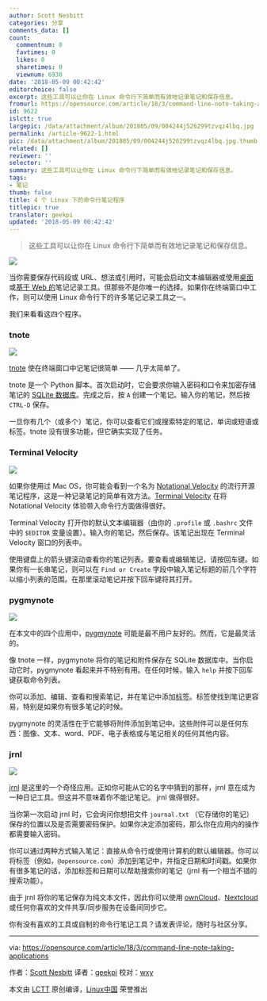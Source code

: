 ```yaml
---
author: Scott Nesbitt
categories: 分享
comments_data: []
count:
  commentnum: 0
  favtimes: 0
  likes: 0
  sharetimes: 0
  viewnum: 6930
date: '2018-05-09 00:42:42'
editorchoice: false
excerpt: 这些工具可以让你在 Linux 命令行下简单而有效地记录笔记和保存信息。
fromurl: https://opensource.com/article/18/3/command-line-note-taking-applications
id: 9622
islctt: true
largepic: /data/attachment/album/201805/09/004244j526299tzvqz4lbq.jpg
permalink: /article-9622-1.html
pic: /data/attachment/album/201805/09/004244j526299tzvqz4lbq.jpg.thumb.jpg
related: []
reviewer: ''
selector: ''
summary: 这些工具可以让你在 Linux 命令行下简单而有效地记录笔记和保存信息。
tags:
- 笔记
thumb: false
title: 4 个 Linux 下的命令行笔记程序
titlepic: true
translator: geekpi
updated: '2018-05-09 00:42:42'
---
```



> 
> 这些工具可以让你在 Linux 命令行下简单而有效地记录笔记和保存信息。
> 
> 
> 


![](/data/attachment/album/201805/09/004244j526299tzvqz4lbq.jpg)


当你需要保存代码段或 URL、想法或引用时，可能会启动文本编辑器或使用[桌面](https://opensource.com/life/16/9/4-desktop-note-taking-applications)或[基于 Web 的](https://opensource.com/alternatives/evernote)笔记记录工具。但那些不是你唯一的选择。如果你在终端窗口中工作，则可以使用 Linux 命令行下的许多笔记记录工具之一。


我们来看看这四个程序。


### tnote


![](/data/attachment/album/201805/09/004244rzyqa3rpph6m326o.png)


[tnote](https://github.com/tasdikrahman/tnote) 使在终端窗口中记笔记很简单 —— 几乎太简单了。


tnote 是一个 Python 脚本。首次启动时，它会要求你输入密码和口令来加密存储笔记的 [SQLite 数据库](http://en.wikipedia.org/wiki/SQLite)。完成之后，按 `A` 创建一个笔记。输入你的笔记，然后按 `CTRL-D` 保存。


一旦你有几个（或多个）笔记，你可以查看它们或搜索特定的笔记，单词或短语或标签。tnote 没有很多功能，但它确实实现了任务。


### Terminal Velocity


![](/data/attachment/album/201805/09/004244f7au13uz2r2hhr5w.png)


如果你使用过 Mac OS，你可能会看到一个名为 [Notational Velocity](http://notational.net/) 的流行开源笔记程序，这是一种记录笔记的简单有效方法。[Terminal Velocity](https://vhp.github.io/terminal_velocity/) 在将 Notational Velocity 体验带入命令行方面做得很好。


Terminal Velocity 打开你的默认文本编辑器（由你的 `.profile` 或 `.bashrc` 文件中的 `$EDITOR` 变量设置）。输入你的笔记，然后保存。该笔记出现在 Terminal Velocity 窗口的列表中。


使用键盘上的箭头键滚动查看你的笔记列表。要查看或编辑笔记，请按回车键。如果你有一长串笔记，则可以在 `Find or Create` 字段中输入笔记标题的前几个字符以缩小列表的范围。在那里滚动笔记并按下回车键将其打开。


### pygmynote


![](/data/attachment/album/201805/09/004245e3h7xau6h66fhr7d.png)


在本文中的四个应用中，[pygmynote](https://github.com/dmpop/pygmynote) 可能是最不用户友好的。然而，它是最灵活的。


像 tnote 一样，pygmynote 将你的笔记和附件保存在 SQLite 数据库中。当你启动它时，pygmynote 看起来并不特别有用。在任何时候，输入 `help` 并按下回车键获取命令列表。


你可以添加、编辑、查看和搜索笔记，并在笔记中添加[标签](https://en.wikipedia.org/wiki/Tag_(metadata))。标签使找到笔记更容易，特别是如果你有很多笔记的时候。


pygmynote 的灵活性在于它能够将附件添加到笔记中。这些附件可以是任何东西：图像、文本、word、PDF、电子表格或与笔记相关的任何其他内容。


### jrnl


![](/data/attachment/album/201805/09/004246uqe33nzx4n7zoqz7.png)


[jrnl](http://jrnl.sh/) 是这里的一个奇怪应用。正如你可能从它的名字中猜到的那样，jrnl 意在成为一种日记工具。但这并不意味着你不能记笔记。 jrnl 做得很好。


当你第一次启动 jrnl 时，它会询问你想把文件 `journal.txt` （它存储你的笔记）保存的位置以及是否需要密码保护。如果你决定添加密码，那么你在应用内的操作都需要输入密码。


你可以通过两种方式输入笔记：直接从命令行或使用计算机的默认编辑器。你可以将标签（例如，`@opensource.com`）添加到笔记中，并指定日期和时间戳。如果你有很多笔记的话，添加标签和日期可以帮助搜索你的笔记（jrnl 有一个相当不错的搜索功能）。


由于 jrnl 将你的笔记保存为纯文本文件，因此你可以使用 [ownCloud](https://owncloud.com/)、[Nextcloud](https://nextcloud.com/) 或任何你喜欢的文件共享/同步服务在设备间同步它。


你有没有喜欢的工具或自制的命令行笔记工具？请发表评论，随时与社区分享。




---


via: <https://opensource.com/article/18/3/command-line-note-taking-applications>


作者：[Scott Nesbitt](https://opensource.com/users/scottnesbitt) 译者：[geekpi](https://github.com/geekpi) 校对：[wxy](https://github.com/wxy)


本文由 [LCTT](https://github.com/LCTT/TranslateProject) 原创编译，[Linux中国](https://linux.cn/) 荣誉推出